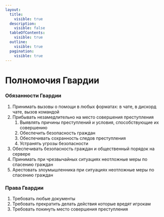 ```yaml
---
layout:
  title:
    visible: true
  description:
    visible: false
  tableOfContents:
    visible: true
  outline:
    visible: true
  pagination:
    visible: true
---
```


# Полномочия Гвардии

### Обязанности Гвардии

1. Принимать вызовы о помощи в любых форматах: в чате, в дискорд чате, вызов командой
2. Прибывать незамедлительно на место совершения преступления
   1. Выявлять причины преступлений и условия, способствующие их совершению
   2. Обеспечить безопасность граждан
   3. Обеспечивать сохранность следов преступления
   4. Устранять угрозы безопасности
3. Обеспечивать безопасность граждан и общественный порядок на сервере
4. Принимать при чрезвычайных ситуациях неотложные меры по спасению граждан
5. Арестовать злоумышленника при ситуациях неотложные меры по спасению граждан

### Права Гвардии

1. Требовать любые документы
2. Требовать прекратить делать действия которые вредят игрокам
3. Требовать покинуть место совершения преступления
